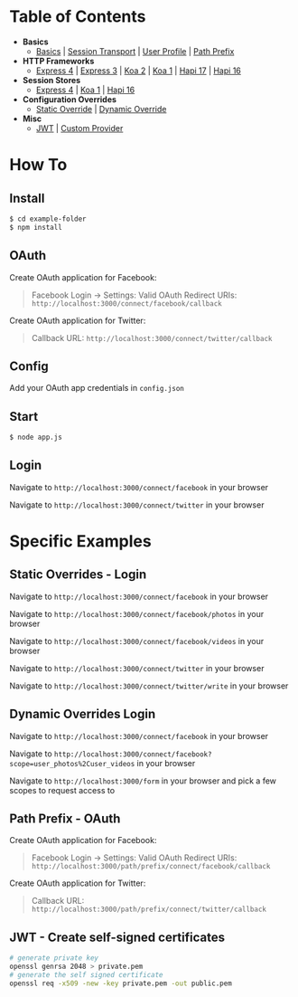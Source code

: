 
# Table of Contents


- **Basics**
  - [Basics](https://github.com/simov/grant/tree/master/examples/basics) |
    [Session Transport](https://github.com/simov/grant/tree/master/examples/session-transport) |
    [User Profile](https://github.com/simov/grant/tree/master/examples/user-profile) |
    [Path Prefix](https://github.com/simov/grant/tree/master/examples/path-prefix)
- **HTTP Frameworks**
  - [Express 4](https://github.com/simov/grant/tree/master/examples/express-4) |
    [Express 3](https://github.com/simov/grant/tree/master/examples/express-3) |
    [Koa 2](https://github.com/simov/grant/tree/master/examples/koa-2) |
    [Koa 1](https://github.com/simov/grant/tree/master/examples/koa-1) |
    [Hapi 17](https://github.com/simov/grant/tree/master/examples/hapi-17) |
    [Hapi 16](https://github.com/simov/grant/tree/master/examples/hapi-16)
- **Session Stores**
  - [Express 4](https://github.com/simov/grant/tree/master/examples/express-session-stores) |
    [Koa 1](https://github.com/simov/grant/tree/master/examples/koa-session-stores) |
    [Hapi 16](https://github.com/simov/grant/tree/master/examples/hapi-session-stores)
- **Configuration Overrides**
  - [Static Override](https://github.com/simov/grant/tree/master/examples/static-override) |
    [Dynamic Override](https://github.com/simov/grant/tree/master/examples/dynamic-override)
- **Misc**
  - [JWT](https://github.com/simov/grant/tree/master/examples/jwt) |
    [Custom Provider](https://github.com/simov/grant/tree/master/examples/custom-provider)


# How To


## Install

```bash
$ cd example-folder
$ npm install
```

## OAuth

Create OAuth application for Facebook:

> Facebook Login -> Settings: Valid OAuth Redirect URIs: `http://localhost:3000/connect/facebook/callback`

Create OAuth application for Twitter:

> Callback URL: `http://localhost:3000/connect/twitter/callback`


## Config

Add your OAuth app credentials in `config.json`


## Start

```bash
$ node app.js
```


## Login

Navigate to `http://localhost:3000/connect/facebook` in your browser

Navigate to `http://localhost:3000/connect/twitter` in your browser


# Specific Examples


## Static Overrides - Login

Navigate to `http://localhost:3000/connect/facebook` in your browser

Navigate to `http://localhost:3000/connect/facebook/photos` in your browser

Navigate to `http://localhost:3000/connect/facebook/videos` in your browser

Navigate to `http://localhost:3000/connect/twitter` in your browser

Navigate to `http://localhost:3000/connect/twitter/write` in your browser


## Dynamic Overrides Login

Navigate to `http://localhost:3000/connect/facebook` in your browser

Navigate to `http://localhost:3000/connect/facebook?scope=user_photos%2Cuser_videos` in your browser

Navigate to `http://localhost:3000/form` in your browser and pick a few scopes to request access to


## Path Prefix - OAuth

Create OAuth application for Facebook:

> Facebook Login -> Settings: Valid OAuth Redirect URIs: `http://localhost:3000/path/prefix/connect/facebook/callback`

Create OAuth application for Twitter:

> Callback URL: `http://localhost:3000/path/prefix/connect/twitter/callback`


## JWT - Create self-signed certificates

```bash
# generate private key
openssl genrsa 2048 > private.pem
# generate the self signed certificate
openssl req -x509 -new -key private.pem -out public.pem
```
